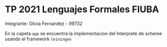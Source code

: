# TP 2021 Lenguajes Formales FIUBA

Integrante: Olivia Fernandez - 99732

En la capeta `app` se encuentra la implementacion del Interprete de scheme usando el framework `leiningen`
